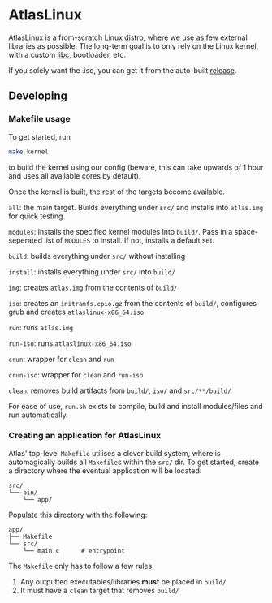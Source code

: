 # AtlasLinux

AtlasLinux is a from-scratch Linux distro, where we use as few external libraries as possible. The long-term goal is to only rely on the Linux kernel, with a custom [libc](https://github.com/atlaslinux/atlibc), bootloader, etc.

If you solely want the .iso, you can get it from the auto-built [release](https://github.com/atlaslinux/atlas/releases/tag/latest).

## Developing

### Makefile usage

To get started, run
```bash
make kernel
```
to build the kernel using our config (beware, this can take upwards of 1 hour and uses all available cores by default).

Once the kernel is built, the rest of the targets become available.

`all`: the main target. Builds everything under `src/` and installs into `atlas.img` for quick testing.

`modules`: installs the specified kernel modules into `build/`. Pass in a space-seperated list of `MODULES` to install. If not, installs a default set. 

`build`: builds everything under `src/` without installing

`install`: installs everything under `src/` into `build/`

`img`: creates `atlas.img` from the contents of `build/`

`iso`: creates an `initramfs.cpio.gz` from the contents of `build/`, configures grub and creates `atlaslinux-x86_64.iso`

`run`: runs `atlas.img`

`run-iso`: runs `atlaslinux-x86_64.iso`

`crun`: wrapper for `clean` and `run`

`crun-iso`: wrapper for `clean` and `run-iso`

`clean`: removes build artifacts from `build/`, `iso/` and `src/**/build/`

For ease of use, `run.sh` exists to compile, build and install modules/files and run automatically.

### Creating an application for AtlasLinux

Atlas' top-level `Makefile` utilises a clever build system, where is automagically builds all `Makefile`s within the `src/` dir.  To get started, create a diractory where the eventual application will be located:
```
src/
└── bin/
    └── app/
```
Populate this directory with the following:
```
app/
├── Makefile
└── src/
    └── main.c      # entrypoint
```
The `Makefile` only has to follow a few rules:

1. Any outputted executables/libraries **must** be placed in `build/`
2. It must have a `clean` target that removes `build/` 